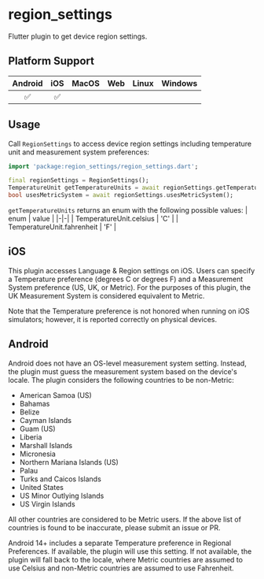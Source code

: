# region_settings

Flutter plugin to get device region settings.

## Platform Support

| Android |  iOS  | MacOS |  Web  | Linux | Windows |
| :-----: | :---: | :---: | :---: | :---: | :-----: |
|✅|✅|||||

## Usage

Call `RegionSettings` to access device region settings including temperature unit and measurement system preferences:

```dart
import 'package:region_settings/region_settings.dart';

final regionSettings = RegionSettings();
TemperatureUnit getTemperatureUnits = await regionSettings.getTemperatureUnits();
bool usesMetricSystem = await regionSettings.usesMetricSystem();
```

`getTemperatureUnits` returns an enum with the following possible values:
| enum | value |
|-|-|
| TemperatureUnit.celsius | 'C' |
| TemperatureUnit.fahrenheit | 'F' |

## iOS

This plugin accesses Language & Region settings on iOS. Users can specify a Temperature preference (degrees C or degrees F) and a Measurement System preference (US, UK, or Metric). For the purposes of this plugin, the UK Measurement System is considered equivalent to Metric.

Note that the Temperature preference is not honored when running on iOS simulators; however, it is reported correctly on physical devices.

## Android

Android does not have an OS-level measurement system setting. Instead, the plugin must guess the measurement system based on the device's locale. The plugin considers the following countries to be non-Metric:
* American Samoa (US)
* Bahamas
* Belize
* Cayman Islands
* Guam (US)
* Liberia
* Marshall Islands
* Micronesia
* Northern Mariana Islands (US)
* Palau
* Turks and Caicos Islands
* United States
* US Minor Outlying Islands
* US Virgin Islands

All other countries are considered to be Metric users. If the above list of countries is found to be inaccurate, please submit an issue or PR.

Android 14+ includes a separate Temperature preference in Regional Preferences. If available, the plugin will use this setting. If not available, the plugin will fall back to the locale, where Metric countries are assumed to use Celsius and non-Metric countries are assumed to use Fahrenheit.